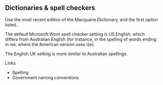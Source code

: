 ---
---
## Dictionaries & spell checkers

Use the most recent edition of the Macquarie Dictionary, and the first option listed.

The default Microsoft Word spell checker setting is US English, which differs from Australian English (for instance, in the spelling of words ending in ise, where the American version uses ize). 

The English UK setting is more similar to Australian spellings.

Links

- Spelling 
- Government naming conventions
